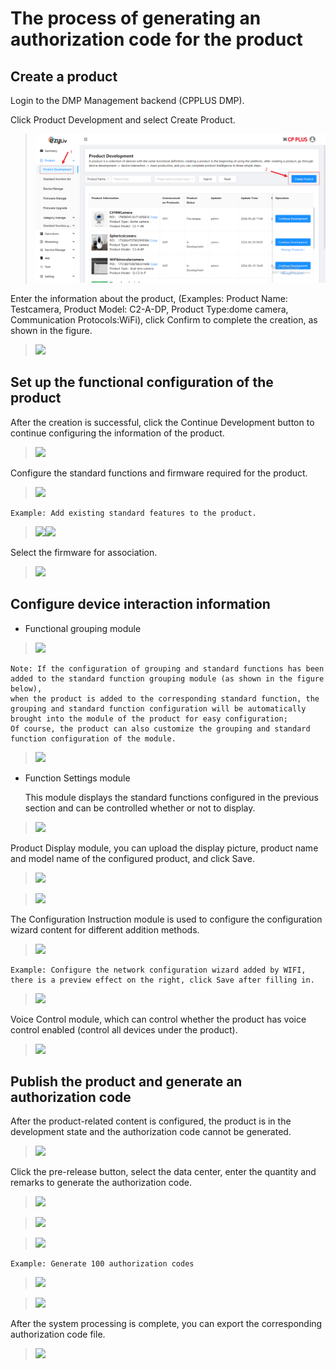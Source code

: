 # **The process of generating an authorization code for the product**

## Create a product

Login to the DMP Management backend (CPPLUS DMP).

Click Product Development and select Create Product.

> ![](img/图片1.png)

Enter the information about the product, (Examples: Product Name: Testcamera, Product Model: C2-A-DP, Product Type:dome camera, Communication Protocols:WiFi), click Confirm to complete the creation, as shown in the figure.

> ![](E:\赵良胜\产品\dmp产品\dmp操作文档转在线\图片\图片2.png)

## Set up the functional configuration of the product

After the creation is successful, click the Continue Development button to continue configuring the information of the product.

> ![](E:\赵良胜\产品\dmp产品\dmp操作文档转在线\图片\图片3.png)

Configure the standard functions and firmware required for the product.

> ![](E:\赵良胜\产品\dmp产品\dmp操作文档转在线\图片\图片4.png)
>

```
Example: Add existing standard features to the product.
```

> ![](E:\赵良胜\产品\dmp产品\dmp操作文档转在线\图片\图片5.png)![](E:\赵良胜\产品\dmp产品\dmp操作文档转在线\图片\图片6.png)
>

Select the firmware for association.

> ![](E:\赵良胜\产品\dmp产品\dmp操作文档转在线\图片\图片7.png)

## Configure device interaction information

- Functional grouping module


> ![](E:\赵良胜\产品\dmp产品\dmp操作文档转在线\图片\图片8.png)
>

```
Note: If the configuration of grouping and standard functions has been added to the standard function grouping module (as shown in the figure below), 
when the product is added to the corresponding standard function, the grouping and standard function configuration will be automatically brought into the module of the product for easy configuration; 
Of course, the product can also customize the grouping and standard function configuration of the module.
```

> ![](E:\赵良胜\产品\dmp产品\dmp操作文档转在线\图片\图片9.png)

- Function Settings module

  This module displays the standard functions configured in the previous section and can be controlled whether or not to display.

> ![](E:\赵良胜\产品\dmp产品\dmp操作文档转在线\图片\图片10.png)

Product Display module, you can upload the display picture, product name and model name of the configured product, and click Save.

> ![](E:\赵良胜\产品\dmp产品\dmp操作文档转在线\图片\图片11.png)
>

> ![](E:\赵良胜\产品\dmp产品\dmp操作文档转在线\图片\图片12.png)

The Configuration Instruction module is used to configure the configuration wizard content for different addition methods.

> ![](E:\赵良胜\产品\dmp产品\dmp操作文档转在线\图片\图片13.png)
>

```
Example: Configure the network configuration wizard added by WIFI, there is a preview effect on the right, click Save after filling in.
```

> ![](E:\赵良胜\产品\dmp产品\dmp操作文档转在线\图片\图片14.png)

Voice Control module, which can control whether the product has voice control enabled (control all devices under the product).

> ![](E:\赵良胜\产品\dmp产品\dmp操作文档转在线\图片\图片15.png)

## Publish the product and generate an authorization code

After the product-related content is configured, the product is in the development state and the authorization code cannot be generated.

> ![](E:\赵良胜\产品\dmp产品\dmp操作文档转在线\图片\图片16.png)

Click the pre-release button, select the data center, enter the quantity and remarks to generate the authorization code.

> ![](E:\赵良胜\产品\dmp产品\dmp操作文档转在线\图片\图片17.png)
>

> ![](E:\赵良胜\产品\dmp产品\dmp操作文档转在线\图片\图片18.png)
>

> ![](E:\赵良胜\产品\dmp产品\dmp操作文档转在线\图片\图片19.png)
>

```
Example: Generate 100 authorization codes
```

> ![](E:\赵良胜\产品\dmp产品\dmp操作文档转在线\图片\图片20.png)
>

> ![](E:\赵良胜\产品\dmp产品\dmp操作文档转在线\图片\图片21.png)
>

After the system processing is complete, you can export the corresponding authorization code file.

> ![](E:\赵良胜\产品\dmp产品\dmp操作文档转在线\图片\图片22.png)

